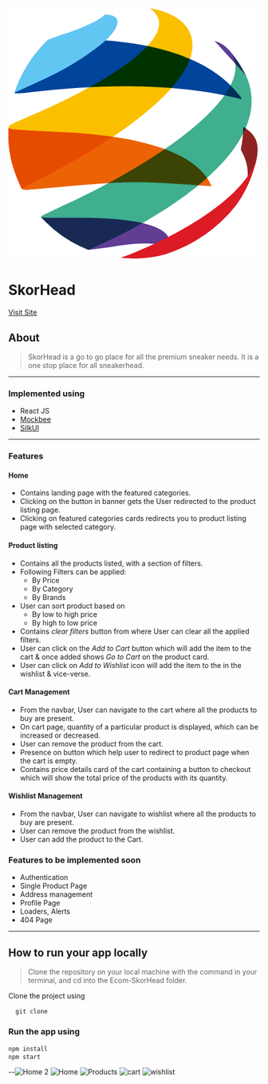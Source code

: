 # ![Logo](https://raw.githubusercontent.com/TheAmlanSaikia/Ecom-SkorHead/Development/src/assests/images/Logo%20Image.png) 
<h1>SkorHead</h1>

[Visit Site](https://skorheadstore.netlify.app/)

## About
>SkorHead is a go to go place for all the premium sneaker needs. It is a one stop place for all sneakerhead.
---
### Implemented using
- React JS
- [Mockbee](https://mockbee.netlify.app/)
- [SilkUI](https://silkier-ui.netlify.app/)
---
### Features            
#### Home
- Contains landing page with the featured categories. 
- Clicking on the button in banner gets the User redirected to the product listing page.
- Clicking on featured categories cards redirects you to product listing page with selected category.
#### Product listing
- Contains all the products listed, with a section of filters.
- Following Filters can be applied:
    - By Price
    - By Category
    - By Brands
- User can sort product based on 
    - By low to high price
    - By high to low price
- Contains *clear filters* button from where User can clear all the applied filters.
- User can click on the *Add to Cart* button which will add the item to the cart & once added shows *Go to Cart* on the product card.
- User can click on *Add to Wishlist* icon will add the item to the in the wishlist & vice-verse.
#### Cart Management
- From the navbar, User can navigate to the cart where all the products to buy are present.
- On cart page, quantity of a particular product is displayed, which can be increased or decreased.
- User can remove the product from the cart.
- Presence on button which help user to redirect to product page when the cart is empty.
- Contains price details card of the cart containing a button to checkout which will show the total price of the products with its quantity.
#### Wishlist Management
- From the navbar, User can navigate to wishlist where all the products to buy are present.
- User can remove the product from the wishlist.
- User can add the product to the Cart.

### Features to be implemented soon
- Authentication
- Single Product Page
- Address management
- Profile Page
- Loaders, Alerts
- 404 Page

---
## How to run your app locally

>Clone the repository on your local machine with the command in your terminal, and cd into the Ecom-SkorHead folder.

Clone the project using
```
  git clone 
```
### Run the app using

```
npm install
npm start
```
--![Home 2](https://user-images.githubusercontent.com/83667291/163733867-b3ea523e-491a-4a7c-8bc4-aa91a7f999f2.jpg)
![Home](https://user-images.githubusercontent.com/83667291/163733890-0bcd1006-578f-4139-af64-1b383198ffaa.jpg)
![Products](https://user-images.githubusercontent.com/83667291/163733922-e37eb57f-5b50-4efd-8763-f668eaf273a4.jpg)
![cart](https://user-images.githubusercontent.com/83667291/163733937-8db276d9-fba4-41a8-9773-b6dd72451620.jpg)
![wishlist](https://user-images.githubusercontent.com/83667291/163733963-5bd8ee27-df65-4d5d-8b88-9030b89c37f3.jpg)



